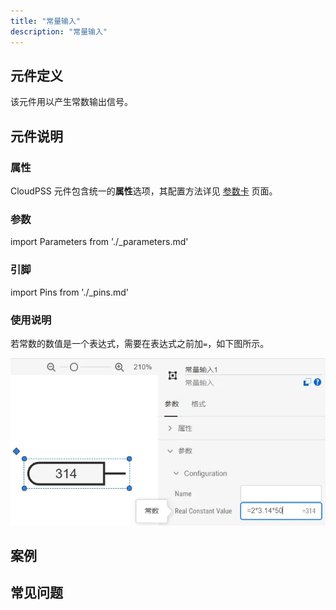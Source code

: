 ```yaml
---
title: "常量输入"
description: "常量输入"
---
```


## 元件定义

该元件用以产生常数输出信号。

## 元件说明

### 属性

CloudPSS 元件包含统一的**属性**选项，其配置方法详见 [参数卡](docs/documents/software/10-xstudio/20-simstudio/40-workbench/20-function-zone/30-design-tab/30-param-panel/index.md) 页面。

### 参数

import Parameters from './_parameters.md'

<Parameters/>

### 引脚

import Pins from './_pins.md'

<Pins/>

### 使用说明

若常数的数值是一个表达式，需要在表达式之前加`=`，如下图所示。 

![设置常数为表达式](./set_constant.png)  

## 案例

## 常见问题
